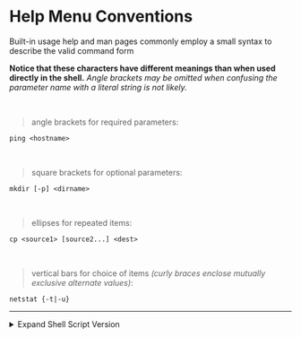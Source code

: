# Help Menu Conventions

Built-in usage help and man pages commonly employ a small syntax to describe the valid command form

**Notice that these characters have different meanings than when used directly in the shell.**
*Angle brackets may be omitted when confusing the parameter name with a literal string is not likely.*

<br>

> angle brackets for required parameters:
```shell
ping <hostname>
```

<br>

> square brackets for optional parameters:
```shell
mkdir [-p] <dirname>
```

<br>

> ellipses for repeated items:
```shell
cp <source1> [source2...] <dest>
```

<br>

> vertical bars for choice of items *(curly braces enclose mutually exclusive alternate values)*:
```shell
netstat {-t|-u}
```


---


<details>
<summary>Expand Shell Script Version</summary>

```shell
#   ===============================================================
#   |                    HELP MENU STANDARDS
#   |==============================================================
#   |------------------------------------------------------------
#   |
#   | angle brackets for required parameters:
#   |     ping <hostname>
#   |
#   |------------------------------------------------------------
#   |
#   | square brackets for optional parameters:
#   |     mkdir [-p] <dirname>
#   |
#   |------------------------------------------------------------
#   |
#   | ellipses for repeated items:
#   |     cp <source1> [source2...] <dest>
#   |
#   |------------------------------------------------------------
#   |
#   | vertical bars for choice of items:
#   |     netstat {-t|-u}
#   |
#   | (curly braces enclose mutually exclusive alternate values)
#   |
#   |------------------------------------------------------------
#   |==============================================================
#   |                    HELP MENU STANDARDS
#   ===============================================================
```

</details>
